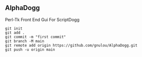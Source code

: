 AlphaDogg
----------
Perl-Tk Front End Gui For ScriptDogg


```
git init
git add .
git commit -m "first commit"
git branch -M main
git remote add origin https://github.com/gnulou/AlphaDogg.git
git push -u origin main
```
